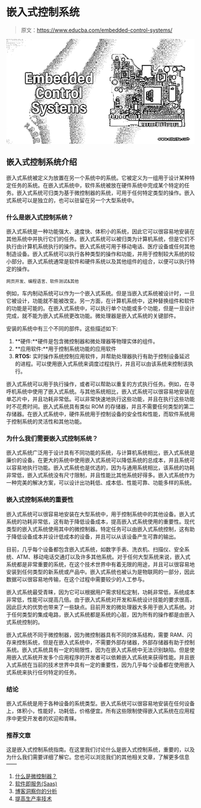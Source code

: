 # 嵌入式控制系统

> 原文：<https://www.educba.com/embedded-control-systems/>

![Embedded-Control-Systems](img/010d6a1ce65bc7c79f9c6f0e6c29d032.png)



## 嵌入式控制系统介绍

嵌入式系统被定义为放置在另一个系统中的系统。它被定义为一组用于设计某种特定任务的系统。在嵌入式系统中，软件系统被放在硬件系统中完成某个特定的任务。嵌入式系统可归类为基于微控制器的系统，可用于任何特定类型的操作。嵌入式系统可以是独立的，也可以驻留在另一个大型系统中。

### 什么是嵌入式控制系统？

嵌入式系统是一种功能强大、速度快、体积小的系统，因此它可以很容易地安装在其他系统中并执行它们的任务。嵌入式系统可以被归类为计算机系统，但是它们不执行由计算机系统执行的操作。嵌入式系统可用于移动电话、医疗设备或任何其他制造设备。嵌入式系统可以执行各种类型的操作和功能，并用于控制较大系统的较小部分。嵌入式系统通常是软件和硬件系统以及其他组件的组合，以便可以执行特定的操作。

<small>网页开发、编程语言、软件测试&其他</small>

例如，车内制动系统可以作为一个嵌入式系统。但是当嵌入式系统被设计时，一旦它被设计，功能就不能被改变。另一方面，在计算机系统中，这种替换组件和软件的功能是可能的。在嵌入式系统中，可以执行单个功能或多个功能，但是一旦设计完成，就不能为嵌入式系统更改功能。微处理器是嵌入式系统的关键部件。

安装的系统中有三个不同的部件。这些描述如下:

1.  **硬件:**硬件是包含微控制器和微处理器等物理实体的组件。
2.  **应用软件:**用于控制系统功能的应用软件
3.  **RTOS:** 实时操作系统控制应用软件，并帮助处理器执行有助于控制设备延迟的进程。可以使用嵌入式系统来调度过程执行，并且可以由该系统来控制该执行。

嵌入式系统可以用于执行操作，或者可以帮助以重复的方式执行任务。例如，在寻呼机系统中使用了嵌入式系统。与其他系统相比，嵌入式系统可以很容易地安装在单芯片中，并且功耗非常低。可以非常快速地执行这些功能，并且在执行这些功能时不花费时间。嵌入式系统具有类似 ROM 的存储器，并且不需要任何类型的第二存储器。在嵌入式系统中，硬件系统用于控制设备的安全性和性能，而软件系统用于控制系统的灵活性和其他功能。

### 为什么我们需要嵌入式控制系统？

嵌入式系统广泛用于设计具有不同功能的系统，与计算机系统相比，嵌入式系统是廉价的设备。在更大的系统中使用嵌入式系统可以降低系统的总成本，并且系统可以容易地执行功能。嵌入式系统也是优选的，因为与通用系统相比，该系统的功耗非常低，嵌入式系统没有尺寸限制，并且性能比其他系统好得多。嵌入式系统作为一种完美的解决方案，可以设计出功耗低、成本低、性能可靠、功能多样的系统。

### 嵌入式控制系统的重要性

嵌入式系统可以很容易地安装在大型系统中，用于控制系统中的其他设备。嵌入式系统的功耗非常低，这有助于降低设备成本，提高嵌入式系统使用的重要性。现代类型的嵌入式系统使用其中的微控制器。特定任务可以由嵌入式系统控制，这有助于降低设备成本并设计低成本的设备，并且可以从该设备产生可靠的输出。

目前，几乎每个设备都包含嵌入式系统，如数字手表、洗衣机、扫描仪、安全系统、ATM、移动电话交通灯以及许多其他系统。对于任何大型系统来说，嵌入式系统都是非常重要的系统，在这个技术世界中有着无限的用途，并且可以很容易地安装到任何类型的新系统或产品中。嵌入式系统也被认为是物联网的一部分，因此数据可以很容易地传输，在这个过程中需要较少的人工参与。

嵌入式系统最受青睐，因为它可以根据用户需求轻松定制，功耗非常低，系统成本非常低，性能可以提高几倍。由于嵌入式系统对开发和系统设计技能的要求很高，因此巨大的优势也带来了一些缺点。目前开发的微处理器大多用于嵌入式系统。对于任何类型的集成电路，嵌入式系统都是系统的心脏，因为所有的操作都是由嵌入式系统控制的。

嵌入式系统不同于微控制器，因为微控制器具有不同的体系结构，需要 RAM、闪存来控制系统，但是在嵌入式系统中，不需要外部存储器，外部存储器有助于控制系统。嵌入式系统具有一定的局限性，因为在嵌入式系统中无法识别缺陷。但是使用嵌入式系统开发多个应用程序的开发者可以依赖嵌入式系统来获得性能。并且嵌入式系统在当前的技术世界中具有一定的重要性，因为几乎每个设备都在使用嵌入式系统来执行任何特定的任务。

### 结论

嵌入式系统是用于各种设备的系统类型。嵌入式系统可以很容易地安装在任何设备上，体积小，性能好，功耗低，价格便宜。所有这些限制使得嵌入式系统在应用程序中更受开发者的欢迎和青睐。

### 推荐文章

这是嵌入式控制系统指南。在这里我们讨论什么是嵌入式控制系统，重要的，以及为什么我们需要详细了解它。您也可以浏览我们的其他相关文章，了解更多信息——

1.  [什么是微控制器？](https://www.educba.com/what-is-microcontroller/)
2.  [软件即服务(Saas)](https://www.educba.com/what-is-software-as-a-service-saas/)
3.  [博客洞察你的分析](https://www.educba.com/blogging-insights-your-analytics-can-tell-you/)
4.  [提高生产率技术](https://www.educba.com/technology-to-improve-productivity/)





